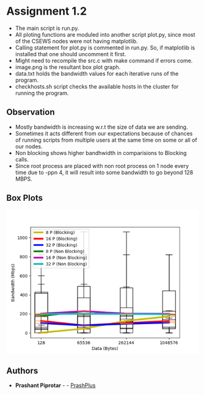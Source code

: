 # Assignment 1.2

* The main script is run.py.
* All ploting functions are moduled into another script plot.py, since most of the CSEWS nodes were not having matplotlib.
* Calling statement for plot.py is commented in run.py. So, if matplotlib is installed that one should uncomment it first.
* Might need to recompile the src.c with make command if errors come.
* image.png is the resultant box plot graph.
* data.txt holds the bandwidth values for each iterative runs of the program.
* checkhosts.sh script checks the available hosts in the cluster for running the program.

## Observation

* Mostly bandwidth is increasing w.r.t the size of data we are sending.
* Sometimes it acts different from our expectations because of chances of running scripts from multiple users at the same time on some or all of our nodes.
* Non blocking shows higher bandhwidth in comparisions to Blocking calls.
* Since root process are placed with non root process on 1 node every time due to -ppn 4, it will result into some bandwidth to go beyond 128 MBPS.

## Box Plots

![Box Plots](image.png)

## Authors

* **Prashant Piprotar** - - [PrashPlus](https://github.com/prashplus)